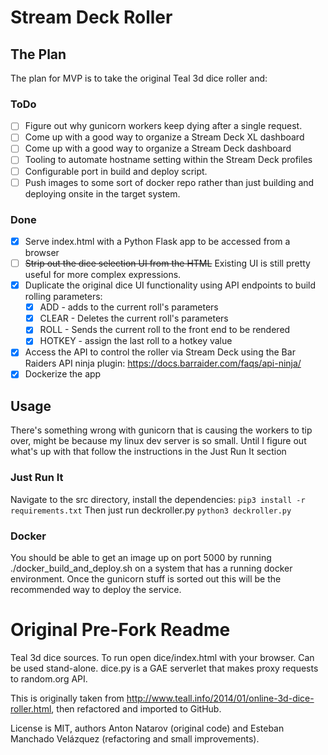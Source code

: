 # Stream Deck Roller

## The Plan
The plan for MVP is to take the original Teal 3d dice roller and:

### ToDo
  - [ ] Figure out why gunicorn workers keep dying after a single request.
  - [ ] Come up with a good way to organize a Stream Deck XL dashboard
  - [ ] Come up with a good way to organize a Stream Deck dashboard
  - [ ] Tooling to automate hostname setting within the Stream Deck profiles
  - [ ] Configurable port in build and deploy script.
  - [ ] Push images to some sort of docker repo rather than just building and deploying onsite in the target system.

### Done
  - [x] Serve index.html with a Python Flask app to be accessed from a browser
  - [ ] ~~Strip out the dice selection UI from the HTML~~ Existing UI is still pretty useful for more complex expressions. 
  - [x] Duplicate the original dice UI functionality using API endpoints to build rolling parameters:
    - [x] ADD - adds to the current roll's parameters
    - [x] CLEAR - Deletes the current roll's parameters
    - [x] ROLL - Sends the current roll to the front end to be rendered
    - [x] HOTKEY - assign the last roll to a hotkey value
  - [x] Access the API to control the roller via Stream Deck using the Bar Raiders API ninja plugin: https://docs.barraider.com/faqs/api-ninja/
  - [x] Dockerize the app

## Usage
There's something wrong with gunicorn that is causing the workers to tip over, might be because my linux dev server is so small. Until I figure out what's up with that follow the instructions in the Just Run It section

### Just Run It
Navigate to the src directory, install the dependencies:
```pip3 install -r requirements.txt```
Then just run deckroller.py
```python3 deckroller.py```

### Docker
You should be able to get an image up on port 5000 by running ./docker_build_and_deploy.sh on a system that has a running docker environment. Once the gunicorn stuff is sorted out this will be the recommended way to deploy the service.

# Original Pre-Fork Readme
Teal 3d dice sources.
To run open dice/index.html with your browser.
Can be used stand-alone.
dice.py is a GAE serverlet that makes proxy requests to random.org API.


This is originally taken from
http://www.teall.info/2014/01/online-3d-dice-roller.html, then
refactored and imported to GitHub.

License is MIT, authors Anton Natarov (original code) and Esteban
Manchado Velázquez (refactoring and small improvements).
